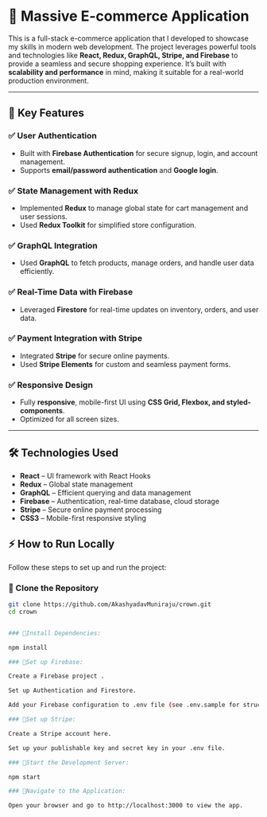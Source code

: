 # <span style="font-size:28px; font-weight:bold;">🚀 Massive E-commerce Application</span>

This is a full-stack e-commerce application that I developed to showcase my skills in modern web development. The project leverages powerful tools and technologies like **React, Redux, GraphQL, Stripe, and Firebase** to provide a seamless and secure shopping experience. It’s built with **scalability and performance** in mind, making it suitable for a real-world production environment.

---

## 🔑 Key Features  

### ✅ User Authentication  
- Built with **Firebase Authentication** for secure signup, login, and account management.  
- Supports **email/password authentication** and **Google login**.  

### ✅ State Management with Redux  
- Implemented **Redux** to manage global state for cart management and user sessions.  
- Used **Redux Toolkit** for simplified store configuration.  

### ✅ GraphQL Integration  
- Used **GraphQL** to fetch products, manage orders, and handle user data efficiently.  

### ✅ Real-Time Data with Firebase  
- Leveraged **Firestore** for real-time updates on inventory, orders, and user data.  

### ✅ Payment Integration with Stripe  
- Integrated **Stripe** for secure online payments.  
- Used **Stripe Elements** for custom and seamless payment forms.  

### ✅ Responsive Design  
- Fully **responsive**, mobile-first UI using **CSS Grid, Flexbox, and styled-components**.  
- Optimized for all screen sizes.  

---

## 🛠 Technologies Used  

- **React** – UI framework with React Hooks  
- **Redux** – Global state management  
- **GraphQL** – Efficient querying and data management  
- **Firebase** – Authentication, real-time database, cloud storage  
- **Stripe** – Secure online payment processing  
- **CSS3** – Mobile-first responsive styling  



## ⚡ How to Run Locally  

Follow these steps to set up and run the project:  

### 🔹 Clone the Repository  
```sh
git clone https://github.com/AkashyadavMuniraju/crown.git
cd crown


### 🔹Install Dependencies:

npm install

### 🔹Set up Firebase:

Create a Firebase project .

Set up Authentication and Firestore.

Add your Firebase configuration to .env file (see .env.sample for structure).

### 🔹Set up Stripe:

Create a Stripe account here.

Set up your publishable key and secret key in your .env file.

### 🔹Start the Development Server:

npm start

### 🔹Navigate to the Application:

Open your browser and go to http://localhost:3000 to view the app.


